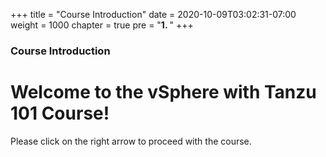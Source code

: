 +++
title = "Course Introduction"
date = 2020-10-09T03:02:31-07:00
weight = 1000
chapter = true
pre = "<b>1. </b>"
+++

### Course Introduction

# Welcome to the vSphere with Tanzu 101 Course!

Please click on the right arrow to proceed with the course.